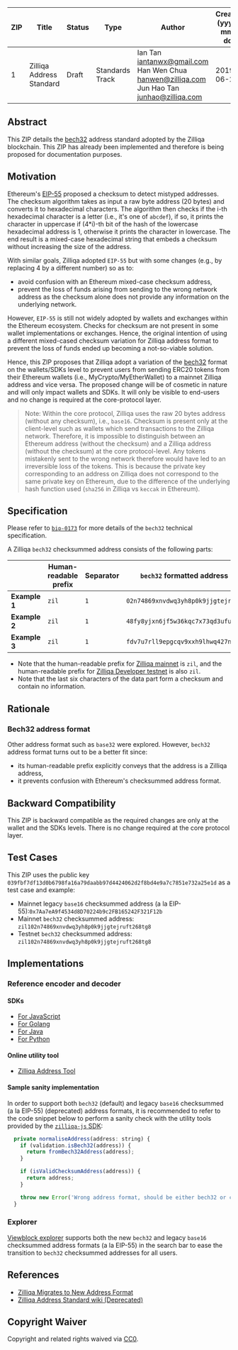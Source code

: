 
|  ZIP | Title | Status| Type | Author | Created (yyyy-mm-dd) | Updated (yyyy-mm-dd)
|--|--|--|--| -- | -- | -- |
| 1  | Zilliqa Address Standard | Draft | Standards Track  | Ian Tan <iantanwx@gmail.com> <br> Han Wen Chua <hanwen@zilliqa.com> <br> Jun Hao Tan <junhao@zilliqa.com> | 2019-06-23 | 2020-01-30


## Abstract

This ZIP details the [bech32](https://github.com/bitcoin/bips/blob/master/bip-0173.mediawiki) address standard adopted by the Zilliqa blockchain. This ZIP has already been implemented and therefore is being proposed for documentation purposes.

## Motivation

Ethereum's [EIP-55](https://github.com/ethereum/EIPs/blob/master/EIPS/eip-55.md) proposed a checksum to detect mistyped addresses. The checksum algorithm takes as input a raw byte address (20 bytes) and converts it to hexadecimal characters. The algorithm then checks if the i-th hexadecimal character is a letter (i.e., it's one of `abcdef`), if so, it prints the character in uppercase if (4*i)-th bit of the hash of the lowercase hexadecimal address is 1, otherwise it prints the character in lowercase. The end result is a mixed-case hexadecimal string that embeds a checksum without increasing the size of the address. 

With similar goals, Zilliqa adopted `EIP-55` but with some changes (e.g., by replacing 4 by a different number) so as to:
- avoid confusion with an Ethereum mixed-case checksum address,
- prevent the loss of funds arising from sending to the wrong network address as the checksum alone does not provide any information on the underlying network. 

However, `EIP-55` is still not widely adopted by wallets and exchanges within the Ethereum ecosystem. Checks for checksum are not present in some wallet implementations or exchanges. Hence, the original intention of using a different mixed-cased checksum variation for Zilliqa address format to prevent the loss of funds ended up becoming a not-so-viable solution.

Hence, this ZIP proposes that Zilliqa adopt a variation of the [bech32]((https://github.com/bitcoin/bips/blob/master/bip-0173.mediawiki) ) format on the wallets/SDKs level to prevent users from sending ERC20 tokens from their Ethereum wallets (i.e., MyCrypto/MyEtherWallet) to a mainnet Zilliqa address and vice versa. The proposed change will be of cosmetic in nature and will only impact wallets and SDKs. It will only be visible to end-users and no change is required at the core-protocol layer.

> Note: Within the core protocol, Zilliqa uses the raw 20 bytes address (without any checksum), i.e., `base16`. Checksum is present only at the client-level such as wallets which send transactions to the Zilliqa network. Therefore, it is impossible to distinguish between an Ethereum address (without the checksum) and a Zilliqa address (without the checksum) at the core protocol-level.  Any tokens mistakenly sent to the wrong network therefore would have led to an irreversible loss of the tokens. This is because the private key corresponding to an address on Zilliqa does not correspond to the same private key on Ethereum, due to the difference of the underlying hash function used (`sha256` in Zilliqa vs `keccak` in Ethereum).

## Specification

Please refer to [`bip-0173`](https://github.com/bitcoin/bips/blob/master/bip-0173.mediawiki#bech32) for more details of the `bech32` technical specification.

A Zilliqa `bech32` checksummed address consists of the following parts:

|               | Human-readable prefix | Separator | `bech32` formatted address         | Checksum |
| ------------- | --------------------- | --------- | ---------------------------------- | -------- |
| **Example 1** | `zil`                 | `1`       | `02n74869xnvdwq3yh8p0k9jjgtejruft` | `268tg8` |
| **Example 2** | `zil`                 | `1`       | `48fy8yjxn6jf5w36kqc7x73qd3ufuu24` | `a4u8t9` |
| **Example 3** | `zil`                 | `1`       | `fdv7u7rll9epgcqv9xxh9lhwq427nsql` | `58qcs9` |

- Note that the human-readable prefix for [Zilliqa mainnet](https://viewblock.io/zilliqa) is `zil`, and the human-readable prefix for [Zilliqa Developer testnet](https://viewblock.io/zilliqa?network=testnet) is also `zil`.
- Note that the last six characters of the data part form a checksum and contain no information.

## Rationale

### Bech32 address format

Other address format such as `base32` were explored. However, `bech32` address format turns out to be a better fit since:
- its human-readable prefix explicitly conveys that the address is a Zilliqa address,
- it prevents confusion with Ethereum's checksummed address format.

## Backward Compatibility

This ZIP is backward compatible as the required changes are only at the wallet and the SDKs levels. There is no change required at the core protocol layer.

## Test Cases 

This ZIP uses the public key `039fbf7df13d0b6798fa16a79daabb97d4424062d2f8bd4e9a7c7851e732a25e1d` as a test case and example:

- Mainnet legacy `base16` checksummed address (a la EIP-55):`0x7Aa7eA9f4534d8D70224b9c2FB165242F321F12b`
- Mainnet `bech32` checksummed address: `zil102n74869xnvdwq3yh8p0k9jjgtejruft268tg8`
- Testnet `bech32` checksummed address: `zil102n74869xnvdwq3yh8p0k9jjgtejruft268tg8`

## Implementations

### Reference encoder and decoder

#### SDKs

  - [For JavaScript](https://github.com/Zilliqa/Zilliqa-JavaScript-Library/blob/dev/packages/zilliqa-js-crypto/src/bech32.ts)
  - [For Golang](https://github.com/Zilliqa/gozilliqa-sdk/blob/master/bech32/bech32.go)
  - [For Java](https://github.com/FireStack-Lab/LaksaJ/blob/master/src/main/java/com/firestack/laksaj/utils/Bech32.java)
  - [For Python](https://github.com/deepgully/pyzil/blob/master/pyzil/crypto/bech32.py)

#### Online utility tool

  - [Zilliqa Address Tool](https://www.coinhako.com/zil-check)

#### Sample sanity implementation

In order to support both `bech32` (default) and legacy `base16` checksummed (a la EIP-55) (deprecated) address formats, it is recommended to refer to the code snippet below to perform a sanity check with the utility tools provided by the [`zilliqa-js` SDK](https://github.com/Zilliqa/Zilliqa-JavaScript-Library):

```javascript
  private normaliseAddress(address: string) {
    if (validation.isBech32(address)) {
      return fromBech32Address(address);
    }

    if (isValidChecksumAddress(address)) {
      return address;
    }

    throw new Error('Wrong address format, should be either bech32 or checksummed address');
  }
```

### Explorer

[Viewblock explorer](https://viewblock.io/zilliqa) supports both the new `bech32` and legacy `base16` checksummed address formats (a la EIP-55) in the search bar to ease the transition to `bech32` checksummed addresses for all users.

## References

- [Zilliqa Migrates to New Address Format](https://blog.zilliqa.com/zilliqa-migrates-to-new-address-format-bf1fa6d7e41d)
- [Zilliqa Address Standard wiki (Deprecated)](https://github.com/Zilliqa/Zilliqa/wiki/Address-Standard)

## Copyright Waiver 

Copyright and related rights waived via [CC0](https://creativecommons.org/publicdomain/zero/1.0/).

